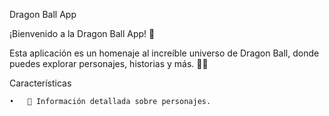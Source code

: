 Dragon Ball App

¡Bienvenido a la Dragon Ball App! 🚀

Esta aplicación es un homenaje al increíble universo de Dragon Ball, donde puedes explorar personajes, historias y más. 🐉✨

Características

	•	📖 Información detallada sobre personajes.
	